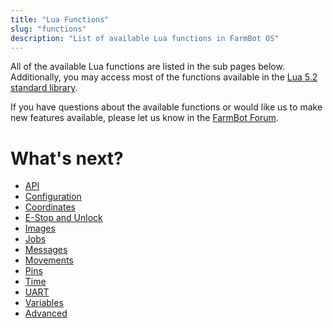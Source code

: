 ```yaml
---
title: "Lua Functions"
slug: "functions"
description: "List of available Lua functions in FarmBot OS"
---
```


All of the available Lua functions are listed in the sub pages below. Additionally, you may access most of the functions available in the [Lua 5.2 standard library](https://www.lua.org/manual/5.2/).

If you have questions about the available functions or would like us to make new features available, please let us know in the [FarmBot Forum](https://forum.farmbot.org/).

# What's next?

* [API](functions/api.md)
* [Configuration](functions/configuration.md)
* [Coordinates](functions/coordinates.md)
* [E-Stop and Unlock](functions/e-stop-and-unlock.md)
* [Images](functions/images.md)
* [Jobs](functions/jobs.md)
* [Messages](functions/messages.md)
* [Movements](functions/movements.md)
* [Pins](functions/pins.md)
* [Time](functions/time.md)
* [UART](functions/uart.md)
* [Variables](functions/variables.md)
* [Advanced](functions/advanced.md)
